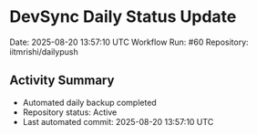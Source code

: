 # DevSync Daily Status Update
Date: 2025-08-20 13:57:10 UTC
Workflow Run: #60
Repository: iitmrishi/dailypush

## Activity Summary
- Automated daily backup completed
- Repository status: Active
- Last automated commit: 2025-08-20 13:57:10 UTC
